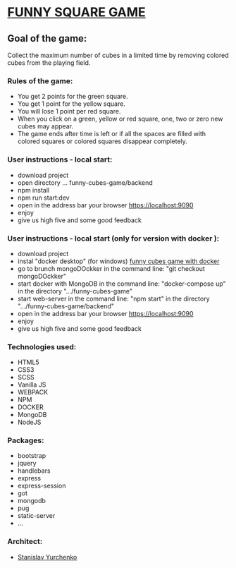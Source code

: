 # [FUNNY SQUARE GAME](https://funny-cubes-game.herokuapp.com/)

## Goal of the game:

Collect the maximum number of cubes in a limited time by removing colored cubes from the playing
field.

### Rules of the game:

- You get 2 points for the green square.
- You get 1 point for the yellow square.
- You will lose 1 point per red square.
- When you click on a green, yellow or red square, one, two or zero new cubes may appear.
- The game ends after time is left or if all the spaces are filled with colored squares or colored
  squares disappear completely.

### User instructions - local start:

- download project
- open directory ... funny-cubes-game/backend
- npm install
- npm run start:dev
- open in the address bar your browser [https://localhost:9090](https://localhost:9090)
- enjoy
- give us high five and some good feedback

### User instructions - local start (only for version with docker ):

- download project
- instal "docker desktop" (for windows)
  [funny cubes game with docker](https://github.com/StanislavYurchenko/funny-cubes-game/tree/mongoDOckker)
- go to brunch mongoDOckker in the command line: "git checkout mongoDOckker"
- start docker with MongoDB in the command line: "docker-compose up" in the directory
  ".../funny-cubes-game"
- start web-server in the command line: "npm start" in the directory ".../funny-cubes-game/backend"
- open in the address bar your browser [https://localhost:9090](https://localhost:9090)
- enjoy
- give us high five and some good feedback

### Technologies used:

- HTML5
- CSS3
- SCSS
- Vanilla JS
- WEBPACK
- NPM
- DOCKER
- MongoDB
- NodeJS

### Packages:

- bootstrap
- jquery
- handlebars
- express
- express-session
- got
- mongodb
- pug
- static-server
- ...

### Architect:

- [Stanislav Yurchenko](https://github.com/StanislavYurchenko)

